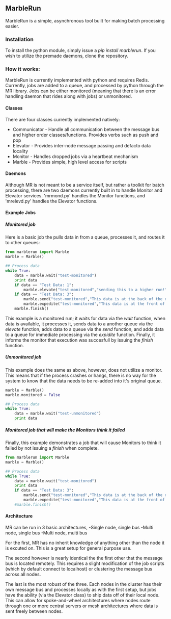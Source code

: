 ## MarbleRun
MarbleRun is a simple, asynchronous tool built for making batch processing easier.

### Installation
To install the python module, simply issue a *pip install marblerun*.  If you wish to utilize the premade daemons, clone the repository.

### How it works:
MarbleRun is currently implemented with python and requires Redis.  Currently, jobs are added to a queue, and processed by python through the MR library.  Jobs can be either monitored (meaning that there is an error handling daemon that rides along with jobs) or unmonitored.

#### Classes
There are four classes currently implemented natively:

* Communicator - Handle all communication between the message bus and higher order classes/functions.  Provides verbs such as push and pop
* Elevator - Provides inter-node message passing and defacto data locality
* Monitor - Handles dropped jobs via a heartbeat mechanism
* Marble - Provides simple, high level access for scripts

#### Daemons
Although MR is not meant to be a service itself, but rather a toolkit for batch processing, there are two daemons currently built in to handle Monitor and Elevator services.  'mrmond.py' handles the Monitor functions, and 'mrelevd.py' handles the Elevator functions.

#### Example Jobs

##### Monitored job
Here is a basic job the pulls data in from a queue, processes it, and routes it to other queues:
```python
from marblerun import Marble
marble = Marble()

## Process data
while True:
	data = marble.wait("test-monitored")
	print data
	if data == "Test Data: 1":
		marble.elevate("test-monitored","sending this to a higher run!")
	if data == "Test Data: 3":
		marble.send("test-monitored","This data is at the back of the queue!")
		marble.expedite("test-monitored","This data is at the front of the queue!")
	marble.finish()
```
This example is a monitored run; it waits for data via the *wait* function, when data is available, it processes it, sends data to a another queue via the *elevate* function, adds data to a queue via the *send* function, and adds data to a queue for immediate processing via the *expidite* function.  Finally, it informs the monitor that execution was succesfull by issuing the *finish* function.

##### Unmonitored job
This example does the same as above, however, does not utilize a monitor.  This means that if the process crashes or hangs, there is no way for the system to know that the data needs to be re-added into it's original queue.

```python
marble = Marble()
marble.monitored = False

## Process data
while True:
	data = marble.wait("test-unmonitored")
	print data
```

##### Monitored job that will make the Monitors think it failed
Finally, this example demonstrates a job that will cause Monitors to think it failed by not issuing a *finish* when complete.

```python
from marblerun import Marble
marble = Marble()

## Process data
while True:
	data = marble.wait("test-monitored")
	print data
	if data == "Test Data: 3":
		marble.send("test-monitored","This data is at the back of the queue!")
		marble.expedite("test-monitored","This data is at the front of the queue!")
	#marble.finish()
```


#### Architecture
MR can be run in 3 basic architectures,
-Single node, single bus
-Multi node, single bus
-Multi node, multi bus

For the first, MR has no inherit knowledge of anything other than the node it is excuted on.  This is a great setup for general purpose use.

The second however is nearly identical the the first other that the message bus is located remotely.  This requires a slight modification of the job scripts (which by default connect to localhost) or clustering the message bus across all nodes.

The last is the most robust of the three.  Each nodes in the cluster has their own message bus and processes locally as with the first setup, but jobs have the ability (via the Elevator class) to ship data off of their local node.  This can allow for spoke-and-wheel architectures where nodes route through one or more central servers or mesh architectures where data is sent freely between nodes.










